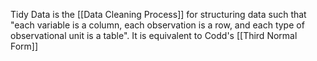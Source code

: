 Tidy Data is the [[Data Cleaning Process]] for structuring data such that "each variable is a column, each observation is a row, and each type of observational unit is a table". It is equivalent to Codd's [[Third Normal Form]]
